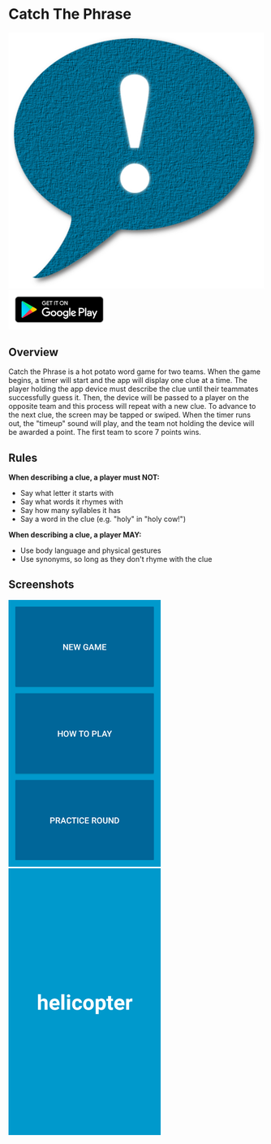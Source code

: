 # Catch The Phrase
<img src="icon.png" style="text-align: center;"/>
<a href="https://play.google.com/store/apps/details?id=com.diggs.keenan.catchphraseadfree">
<img src="google-play-badge.png" width="200px"/>
</a>

<h2>Overview</h2>
Catch the Phrase is a hot potato word game for two teams. When the game begins, a timer will start and the app will display one clue at a time. The player holding the app device must
describe the clue until their teammates successfully guess it. Then, the device will be passed to a player on the opposite team and this process will repeat with a new clue. To advance
to the next clue, the screen may be tapped or swiped. When the timer runs out, the "timeup" sound will play, and the team not holding the device will be awarded a point. The first team
to score 7 points wins.

<h2>Rules</h2>
<b>When describing a clue, a player must NOT:</b>
<ul>
<li>Say what letter it starts with</li>
<li>Say what words it rhymes with</li>
<li>Say how many syllables it has</li>
<li>Say a word in the clue (e.g. "holy" in "holy cow!")</li>
</ul>
     
<b>When describing a clue, a player MAY:</b>
<ul>   
<li>Use body language and physical gestures</li>
<li>Use synonyms, so long as they don't rhyme with the clue</li>
</ul>

<h2>Screenshots</h2>
<img src="menu.png" height="525px" width="300px" />
<img src="clue.png" height="525px" width="300px" />

